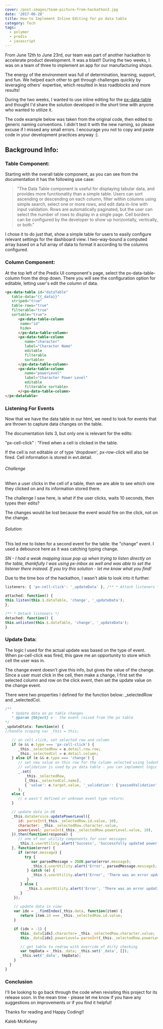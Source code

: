 ```yaml
---
cover: /post-images/team-picture-from-hackathon3.jpg
date: '2017-06-28'
title: How-to Implement Inline Editing for px data table
category: Tech
tags:
  - polymer
  - predix
  - javascript
---
```

From June 12th to June 23rd, our team was part of another hackathon to accelerate product development. It was a blast!! During the two weeks, I was on a team of three to implement an app for our manufacturing shops. 

The energy of the environment was full of determination, learning, support, and fun. We helped each other to get through challenges quickly by leveraging others' expertise, which resulted in less roadblocks and more results! 

During the two weeks, I wanted to use inline editing for the [px-data-table](https://www.predix-ui.com/#/components/px-data-table/) and thought I'd share the solution developed in the short time with anyone who wanted to utilize it. 
    
The code example below was taken from the original code, then edited to generic naming conventions. I didn't test it with the new naming, so please excuse if I missed any small errors. I encourage you not to copy and paste code in your development practices anyway :).

## Background Info:

### Table Component:

Starting with the overall table component, as you can see from the documentation it has the following use case: 

> "The Data Table component is useful for displaying tabular data, and provides more functionality than a simple table. Users can sort ascending or descending on each column, filter within columns using simple search, select one or more rows, and edit data in-line with input validation. Rows are automatically paginated, but the user can select the number of rows to display in a single page. Cell borders can be configured by the developer to show up horizontally, vertically, or both."

I chose it to do just that, show a simple table for users to easily configure relevant settings for the dashboard view. I two-way-bound a computed array based on a full array of data to format it according to the columns configured. 

### Column Component:

At the top left of the Predix UI component's page, select the px-data-table-column from the drop down. There you will see the configuration option for editable, letting user's edit the column of data. 

```html 
<px-data-table id="dataTable" 
   table-data="{{_data}}" 
   striped="true" 
   table-rows="true" 
   filterable="true" 
   sortable="true"> 
      <px-data-table-column 
       name="id" 
       hide> 
      </px-data-table-column> 
      <px-data-table-column
         name="character" 
         label="Character Name" 
         editable 
         filterable 
         sortable> 
      </px-data-table-column> 
      <px-data-table-column 
         name="powerLevel" 
         label="Character Power Level" 
         editable
         filterable sortable> 
      </<px-data-table-column> 
</px-datatable> 
```

### Listening For Events

Now that we have the data table in our html, we need to look for events that are thrown to capture data changes on the table. 

The documentation lists 3, but only one is relevant for the edits: 

"px-cell-click" : "Fired when a cell is clicked in the table. 

If the cell is not editable or of type 'dropdown', px-row-click will also be fired. Cell information is stored in evt.detail. 

###### Challenge

When a user clicks in the cell of a table, then we are able to see which one they clicked on and its information stored there. 

The challenge I saw here, is what if the user clicks, waits 10 seconds, then types their edits? 

The changes would be lost because the event would fire on the click, not on the change. 

###### Solution:

This led me to listen for a second event for the table: the "change" event. I used a debounce here as it was catching typing change. 
    
    
_SN - I had a weak mapping issue pop up when trying to listen directly on the table, thankfully I was using px-inbox as well and was able to set the listener there instead. If you try this solution - let me know what you find!_

Due to the time box of the hackathon, I wasn't able to look into it further.

```javascript
listeners: { 'px-cell-click': '_updateData' }, /** * Attach listeners */ 

attached: function() { 
this.listen(this.$.dataTable, 'change', '_updateData'); 
}, 

/** * Detach listeners */ 
detached: function() { 
this.unlisten(this.$.dataTable, 'change', '_updateData'); 
}
``` 

### Update Data:

The logic I used for the actual update was based on the type of event. When px-cell-click was fired, this gave me an opportunity to store which cell the user was in. 

The change event doesn't give this info, but gives the value of the change. Since a user must click in the cell, then make a change, I first set the selected column and row on the click event, then set the update value on the change event. 

There were two properties I defined for the function below: _selectedRow and _selectedCol.  

```javascript
/** 
   * Update data on px table changes 
   * @param {Object} e - the event raised from the px table 
*/ 
_updateDtata: function(e) { 
//handle scoping var _this = this; 

   // on cell click, set selected row and column 
   if (e && e.type === 'px-cell-click') {     
      _this._selectedRow = e.detail.row.row; 
      _this._selectedCol = e.detail.column; 
   } else if (e && e.type === 'change') { 
      // set new value on this row for the column selected using lodash function 
      // validation is used by px data table - you can implement logic if needed 
      _.set( 
         _this._selectedRow, 
         [_this._selectedCol.name], 
         { 'value': e.target.value, '_validation': {'passedValidation': true} } 
      ); 
   else { 
      // e wasn't defined or unknown event type return; 
   } 

   // update data in DB 
   _this.dataService.updatePowerLevel({ 
      id: parseInt(_this._selectedRow.id.value, 10), 
      character: _this._selectedRow.character.value, 
      powerLevel: parseInt(_this._selectedRow.powerLevel.value, 10),
   }).then(function(response) { 
      // one of our utility components for user messages 
      _this.$.userUtility.alert('Success', 'Successfully updated power level.'); 
   }, function(error) { 
      if (error.message) { 
         try { 
            var parsedMessage = JSON.parse(error.message); 
            _this.$.userUtility.alert('Error', parsedMessage.message); 
          } catch (e) { 
            _this.$.userUtility.alert('Error', 'There was an error updating data.'); 
          } 
       } else { 
          _this.$.userUtility.alert('Error', 'There was an error updating data.'); 
       } 
    }); 
    
    // update data in view 
    var idx = _.findIndex(_this.data, function(item) { 
       return item.id === _this._selectedRow.id.value; 
    } 

    if (idx > -1) { 
       this._data[idx].character= _this._selectedRow.character.value;          
       this._data[idx].powerLevel= parseInt(_this._selectedRow.powerLevel.value, 10); 

       // get table to redraw with override of dirty checking 
       var tmpData = _this._data; _this.set('_data', []);           
       _this.set('_data', tmpData); 
    } 
  } 
} 
```

### Conclusion

I'll be looking to go back through the code when revisiting this project for its release soon. In the mean time - please let me know if you have any suggestions on improvements or if you find it helpful! 

Thanks for reading and Happy Coding!! 

Kaleb McKelvey
